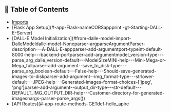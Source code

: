 ## 📑 Table of Contents

*   [Imports](#-import-argparseimport-base64import-osfrom-pathlib-import-Pathfrom-io-import-BytesIOimport-time)
*   [Flask App Setup](#-app-Flask-nameCORSappprint   -gt-Starting-DALL-E-Server)
*   [DALL-E Model Initialization](#from-dalle-model-import-DalleModeldalle-model-Noneparser-argparseArgumentParser-description---A-DALL-E-appparser-add-argumentport-typeint-default-8000-help---backend-portparser-add-argumentmodel_version-type---parse_arg_dalle_version-default---ModelSizeMINI-help---Mini-Mega-or-Mega_fullparser-add-argument--save_to_disk-type---parse_arg_boolean-default---False-help---Should-save-generated-images-to-diskparser-add-argument--img_format-type---strlower-default---JPEG-help---Generated-images-format-choices-['jpeg', 'png']parser-add-argument--output_dir-type---str-default---DEFAULT_IMG_OUTPUT_DIR-help---Customer-directory-for-generated-imagesnargs-parser-parse_args())
*   [API Routes](#-app-route-methods-GETdef-hello_apire